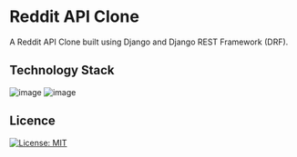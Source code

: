 # Reddit API Clone

A Reddit API Clone built using Django and Django REST Framework (DRF).

## Technology Stack

![image](https://img.shields.io/badge/Django-092E20?style=for-the-badge&logo=django&logoColor=brightgreen) ![image](https://img.shields.io/badge/Django%20Rest%20Framework-ff1709?style=for-the-badge&logo=django&logoColor=white)


## Licence
[![License: MIT](https://img.shields.io/badge/License-MIT-brightgreen.svg?style=for-the-badge&logo=appveyor)](https://opensource.org/licenses/MIT)
